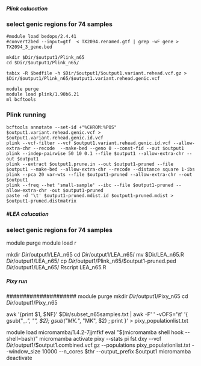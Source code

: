 
##### Plink calucation 
### select genic regions for 74 samples
```
#module load bedops/2.4.41
#convert2bed --input=gtf  < TX2094.renamed.gtf | grep -wF gene > TX2094_3_gene.bed

mkdir $Dir/$output1/Plink_n65
cd $Dir/$output1/Plink_n65/

tabix -R $bedfile -h $Dir/$output1/$output1.variant.rehead.vcf.gz > $Dir/$output1/Plink_n65/$output1.variant.rehead.genic.vcf

module purge 
module load plink/1.90b6.21
ml bcftools
```
### Plink running
```
bcftools annotate --set-id +"%CHROM:%POS" $output1.variant.rehead.genic.vcf > $output1.variant.rehead.genic.id.vcf
plink --vcf-filter --vcf $output1.variant.rehead.genic.id.vcf --allow-extra-chr --recode  --make-bed --geno 0 --const-fid --out $output1
plink --indep-pairwise 50 10 0.1 --file $output1 --allow-extra-chr --out $output1
plink --extract $output1.prune.in --out $output1-pruned --file $output1 --make-bed --allow-extra-chr --recode --distance square 1-ibs
plink --pca 20 var-wts --file $output1-pruned --allow-extra-chr --out $output1
plink --freq --het 'small-sample' --ibc --file $output1-pruned --allow-extra-chr -out $output1-pruned
paste -d '\t' $output1-pruned.mdist.id $output1-pruned.mdist > $output1-pruned.distmatrix
```

##### #LEA calucation 
### select genic regions for 74 samples

module purge
module load r

mkdir $Dir/$output1/LEA_n65
cd $Dir/$output1/LEA_n65/
mv $Dir/LEA_n65.R $Dir/$output1/LEA_n65/
cp $Dir/$output1/Plink_n65/$output1-pruned.ped $Dir/$output1/LEA_n65/
Rscript LEA_n65.R


##### Pixy run
#####################
module purge
mkdir $Dir/$output1/Pixy_n65
cd $Dir/$output1/Pixy_n65

awk '{print $1, $NF}' $Dir/subset_n65samples.txt | awk -F' ' -vOFS='\t' '{ gsub("_.*", "", $2); gsub("MK.*", "MK", $2)  ; print }' > pixy_populationlist.txt

module load micromamba/1.4.2-7jjmfkf
eval "$(micromamba shell hook --shell=bash)"
micromamba activate
pixy --stats pi fst dxy --vcf $Dir/$output1/$output1.combined.vcf.gz --populations pixy_populationlist.txt --window_size 10000 --n_cores $thr --output_prefix $output1
micromamba deactivate
